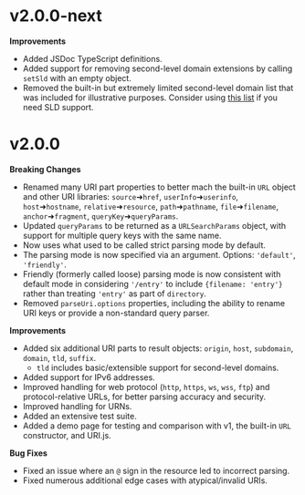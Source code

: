 # v2.0.0-next

**Improvements**
- Added JSDoc TypeScript definitions.
- Added support for removing second-level domain extensions by calling `setSld` with an empty object.
- Removed the built-in but extremely limited second-level domain list that was included for illustrative purposes. Consider using [this list](https://github.com/slevithan/parseuri/blob/1427b889d6395aa42a954603a43f7ec467f14dcc/src/index.js#L108-L110) if you need SLD support.

# v2.0.0

**Breaking Changes**

- Renamed many URI part properties to better mach the built-in `URL` object and other URI libraries: `source`➜`href`, `userInfo`➜`userinfo`, `host`➜`hostname`, `relative`➜`resource`, `path`➜`pathname`, `file`➜`filename`, `anchor`➜`fragment`, `queryKey`➜`queryParams`.
- Updated `queryParams` to be returned as a `URLSearchParams` object, with support for multiple query keys with the same name.
- Now uses what used to be called strict parsing mode by default.
- The parsing mode is now specified via an argument. Options: `'default'`, `'friendly'`.
- Friendly (formerly called loose) parsing mode is now consistent with default mode in considering `'/entry'` to include `{filename: 'entry'}` rather than treating `'entry'` as part of `directory`.
- Removed `parseUri.options` properties, including the ability to rename URI keys or provide a non-standard query parser.

**Improvements**

- Added six additional URI parts to result objects: `origin`, `host`, `subdomain`, `domain`, `tld`, `suffix`.
  - `tld` includes basic/extensible support for second-level domains.
- Added support for IPv6 addresses.
- Improved handling for web protocol (`http`, `https`, `ws`, `wss`, `ftp`) and protocol-relative URLs, for better parsing accuracy and security.
- Improved handling for URNs.
- Added an extensive test suite.
- Added a demo page for testing and comparison with v1, the built-in `URL` constructor, and URI.js.

**Bug Fixes**

- Fixed an issue where an `@` sign in the resource led to incorrect parsing.
- Fixed numerous additional edge cases with atypical/invalid URIs.
